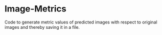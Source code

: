 # Image-Metrics

Code to generate metric values of  predicted images with respect to original images and thereby saving it in a file.
